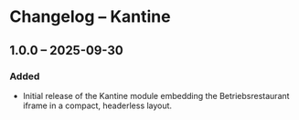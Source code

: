 # Changelog – Kantine

## 1.0.0 – 2025-09-30
### Added
- Initial release of the Kantine module embedding the Betriebsrestaurant iframe in a compact, headerless layout.
